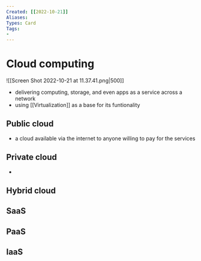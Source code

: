 ```yaml
---
Created: [[2022-10-21]]
Aliases: 
Types: Card
Tags: 
- 
---
```

# Cloud computing
![[Screen Shot 2022-10-21 at 11.37.41.png|500]]
- delivering computing, storage, and even apps as a service across a network
- using [[Virtualization]] as a base for its funtionality
## Public cloud
- a cloud available via the internet to anyone willing to pay for the services
## Private cloud
- 
## Hybrid cloud
## SaaS
## PaaS
## IaaS